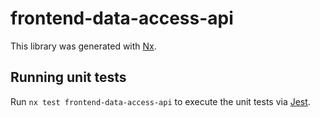 # frontend-data-access-api

This library was generated with [Nx](https://nx.dev).

## Running unit tests

Run `nx test frontend-data-access-api` to execute the unit tests via [Jest](https://jestjs.io).
